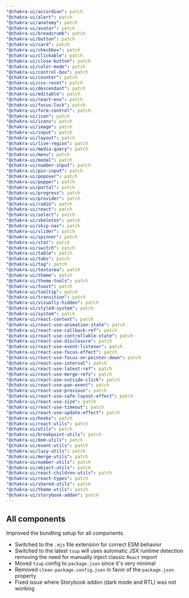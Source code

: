 ```yaml
---
"@chakra-ui/accordion": patch
"@chakra-ui/alert": patch
"@chakra-ui/anatomy": patch
"@chakra-ui/avatar": patch
"@chakra-ui/breadcrumb": patch
"@chakra-ui/button": patch
"@chakra-ui/card": patch
"@chakra-ui/checkbox": patch
"@chakra-ui/clickable": patch
"@chakra-ui/close-button": patch
"@chakra-ui/color-mode": patch
"@chakra-ui/control-box": patch
"@chakra-ui/counter": patch
"@chakra-ui/css-reset": patch
"@chakra-ui/descendant": patch
"@chakra-ui/editable": patch
"@chakra-ui/react-env": patch
"@chakra-ui/focus-lock": patch
"@chakra-ui/form-control": patch
"@chakra-ui/icon": patch
"@chakra-ui/icons": patch
"@chakra-ui/image": patch
"@chakra-ui/input": patch
"@chakra-ui/layout": patch
"@chakra-ui/live-region": patch
"@chakra-ui/media-query": patch
"@chakra-ui/menu": patch
"@chakra-ui/modal": patch
"@chakra-ui/number-input": patch
"@chakra-ui/pin-input": patch
"@chakra-ui/popover": patch
"@chakra-ui/popper": patch
"@chakra-ui/portal": patch
"@chakra-ui/progress": patch
"@chakra-ui/provider": patch
"@chakra-ui/radio": patch
"@chakra-ui/react": patch
"@chakra-ui/select": patch
"@chakra-ui/skeleton": patch
"@chakra-ui/skip-nav": patch
"@chakra-ui/slider": patch
"@chakra-ui/spinner": patch
"@chakra-ui/stat": patch
"@chakra-ui/switch": patch
"@chakra-ui/table": patch
"@chakra-ui/tabs": patch
"@chakra-ui/tag": patch
"@chakra-ui/textarea": patch
"@chakra-ui/theme": patch
"@chakra-ui/theme-tools": patch
"@chakra-ui/toast": patch
"@chakra-ui/tooltip": patch
"@chakra-ui/transition": patch
"@chakra-ui/visually-hidden": patch
"@chakra-ui/styled-system": patch
"@chakra-ui/system": patch
"@chakra-ui/react-context": patch
"@chakra-ui/react-use-animation-state": patch
"@chakra-ui/react-use-callback-ref": patch
"@chakra-ui/react-use-controllable-state": patch
"@chakra-ui/react-use-disclosure": patch
"@chakra-ui/react-use-event-listener": patch
"@chakra-ui/react-use-focus-effect": patch
"@chakra-ui/react-use-focus-on-pointer-down": patch
"@chakra-ui/react-use-interval": patch
"@chakra-ui/react-use-latest-ref": patch
"@chakra-ui/react-use-merge-refs": patch
"@chakra-ui/react-use-outside-click": patch
"@chakra-ui/react-use-pan-event": patch
"@chakra-ui/react-use-previous": patch
"@chakra-ui/react-use-safe-layout-effect": patch
"@chakra-ui/react-use-size": patch
"@chakra-ui/react-use-timeout": patch
"@chakra-ui/react-use-update-effect": patch
"@chakra-ui/hooks": patch
"@chakra-ui/react-utils": patch
"@chakra-ui/utils": patch
"@chakra-ui/breakpoint-utils": patch
"@chakra-ui/dom-utils": patch
"@chakra-ui/event-utils": patch
"@chakra-ui/lazy-utils": patch
"@chakra-ui/merge-utils": patch
"@chakra-ui/number-utils": patch
"@chakra-ui/object-utils": patch
"@chakra-ui/react-children-utils": patch
"@chakra-ui/react-types": patch
"@chakra-ui/shared-utils": patch
"@chakra-ui/theme-utils": patch
"@chakra-ui/storybook-addon": patch
---
```


## All components

Improved the bundling setup for all components.

- Switched to the `.mjs` file extension for correct ESM behavior
- Switched to the latest `tsup` will uses automatic JSX runtime detection
  removing the need for manually inject classic `React` import
- Moved `tsup` config to `package.json` since it's very minimal
- Removed `clean-package.config.json` in favor of the `package.json` property
- Fixed issue where Storybook addon (dark mode and RTL) was not working
